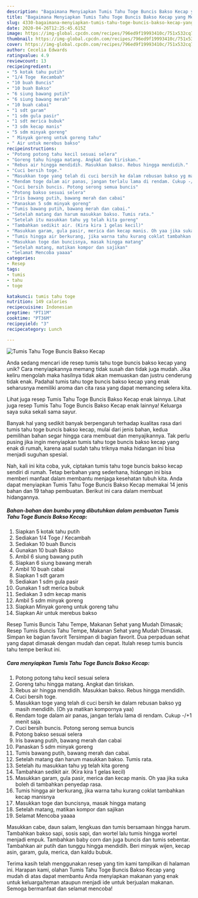 ```yaml
---
description: "Bagaimana Menyiapkan Tumis Tahu Toge Buncis Bakso Kecap yang Menggugah Selera"
title: "Bagaimana Menyiapkan Tumis Tahu Toge Buncis Bakso Kecap yang Menggugah Selera"
slug: 4330-bagaimana-menyiapkan-tumis-tahu-toge-buncis-bakso-kecap-yang-menggugah-selera
date: 2020-04-26T12:25:45.615Z
image: https://img-global.cpcdn.com/recipes/796ed9f19993410c/751x532cq70/tumis-tahu-toge-buncis-bakso-kecap-foto-resep-utama.jpg
thumbnail: https://img-global.cpcdn.com/recipes/796ed9f19993410c/751x532cq70/tumis-tahu-toge-buncis-bakso-kecap-foto-resep-utama.jpg
cover: https://img-global.cpcdn.com/recipes/796ed9f19993410c/751x532cq70/tumis-tahu-toge-buncis-bakso-kecap-foto-resep-utama.jpg
author: Cecelia Edwards
ratingvalue: 4.9
reviewcount: 13
recipeingredient:
- "5 kotak tahu putih"
- "1/4 Toge  Kecambah"
- "10 buah Buncis"
- "10 buah Bakso"
- "6 siung bawang putih"
- "6 siung bawang merah"
- "10 buah cabai"
- "1 sdt garam"
- "1 sdm gula pasir"
- "1 sdt merica bubuk"
- "3 sdm kecap manis"
- "5 sdm minyak goreng"
- " Minyak goreng untuk goreng tahu"
- " Air untuk merebus bakso"
recipeinstructions:
- "Potong potong tahu kecil sesuai selera"
- "Goreng tahu hingga matang. Angkat dan tiriskan."
- "Rebus air hingga mendidih. Masukkan bakso. Rebus hingga mendidih."
- "Cuci bersih toge."
- "Masukkan toge yang telah di cuci bersih ke dalam rebusan bakso yg masih mendidih. (Oh ya matikan kompornya yaa)"
- "Rendam toge dalam air panas, jangan terlalu lama di rendam. Cukup -/+1 menit saja."
- "Cuci bersih buncis. Potong serong semua buncis"
- "Potong bakso sesuai selera"
- "Iris bawang putih, bawang merah dan cabai"
- "Panaskan 5 sdm minyak goreng"
- "Tumis bawang putih, bawang merah dan cabai."
- "Setelah matang dan harum masukkan bakso. Tumis rata."
- "Setelah itu masukkan tahu yg telah kita goreng"
- "Tambahkan sedikit air. (Kira kira 1 gelas kecil)"
- "Masukkan garam, gula pasir, merica dan kecap manis. Oh yaa jika suka boleh di tambahkan penyedap rasa."
- "Tumis hingga air berkurang, jika warna tahu kurang coklat tambahkan kecap manisnya"
- "Masukkan toge dan buncisnya, masak hingga matang"
- "Setelah matang, matikan kompor dan sajikan"
- "Selamat Mencoba yaaaa"
categories:
- Resep
tags:
- tumis
- tahu
- toge

katakunci: tumis tahu toge 
nutrition: 149 calories
recipecuisine: Indonesian
preptime: "PT11M"
cooktime: "PT36M"
recipeyield: "3"
recipecategory: Lunch

---
```



![Tumis Tahu Toge Buncis Bakso Kecap](https://img-global.cpcdn.com/recipes/796ed9f19993410c/751x532cq70/tumis-tahu-toge-buncis-bakso-kecap-foto-resep-utama.jpg)

Anda sedang mencari ide resep tumis tahu toge buncis bakso kecap yang unik? Cara menyiapkannya memang tidak susah dan tidak juga mudah. Jika keliru mengolah maka hasilnya tidak akan memuaskan dan justru cenderung tidak enak. Padahal tumis tahu toge buncis bakso kecap yang enak seharusnya memiliki aroma dan cita rasa yang dapat memancing selera kita.

Lihat juga resep Tumis Tahu Toge Buncis Bakso Kecap enak lainnya. Lihat juga resep Tumis Tahu Toge Buncis Bakso Kecap enak lainnya! Keluarga saya suka sekali sama sayur.

Banyak hal yang sedikit banyak berpengaruh terhadap kualitas rasa dari tumis tahu toge buncis bakso kecap, mulai dari jenis bahan, kedua pemilihan bahan segar hingga cara membuat dan menyajikannya. Tak perlu pusing jika ingin menyiapkan tumis tahu toge buncis bakso kecap yang enak di rumah, karena asal sudah tahu triknya maka hidangan ini bisa menjadi suguhan spesial.


Nah, kali ini kita coba, yuk, ciptakan tumis tahu toge buncis bakso kecap sendiri di rumah. Tetap berbahan yang sederhana, hidangan ini bisa memberi manfaat dalam membantu menjaga kesehatan tubuh kita. Anda dapat menyiapkan Tumis Tahu Toge Buncis Bakso Kecap memakai 14 jenis bahan dan 19 tahap pembuatan. Berikut ini cara dalam membuat hidangannya.

<!--inarticleads1-->

##### Bahan-bahan dan bumbu yang dibutuhkan dalam pembuatan Tumis Tahu Toge Buncis Bakso Kecap:

1. Siapkan 5 kotak tahu putih
1. Sediakan 1/4 Toge / Kecambah
1. Sediakan 10 buah Buncis
1. Gunakan 10 buah Bakso
1. Ambil 6 siung bawang putih
1. Siapkan 6 siung bawang merah
1. Ambil 10 buah cabai
1. Siapkan 1 sdt garam
1. Sediakan 1 sdm gula pasir
1. Gunakan 1 sdt merica bubuk
1. Sediakan 3 sdm kecap manis
1. Ambil 5 sdm minyak goreng
1. Siapkan  Minyak goreng untuk goreng tahu
1. Siapkan  Air untuk merebus bakso


Resep Tumis Buncis Tahu Tempe, Makanan Sehat yang Mudah Dimasak; Resep Tumis Buncis Tahu Tempe, Makanan Sehat yang Mudah Dimasak. Simpan ke bagian favorit Tersimpan di bagian favorit. Dua perpaduan sehat yang dapat dimasak dengan mudah dan cepat. Itulah resep tumis buncis tahu tempe berikut ini. 

<!--inarticleads2-->

##### Cara menyiapkan Tumis Tahu Toge Buncis Bakso Kecap:

1. Potong potong tahu kecil sesuai selera
1. Goreng tahu hingga matang. Angkat dan tiriskan.
1. Rebus air hingga mendidih. Masukkan bakso. Rebus hingga mendidih.
1. Cuci bersih toge.
1. Masukkan toge yang telah di cuci bersih ke dalam rebusan bakso yg masih mendidih. (Oh ya matikan kompornya yaa)
1. Rendam toge dalam air panas, jangan terlalu lama di rendam. Cukup -/+1 menit saja.
1. Cuci bersih buncis. Potong serong semua buncis
1. Potong bakso sesuai selera
1. Iris bawang putih, bawang merah dan cabai
1. Panaskan 5 sdm minyak goreng
1. Tumis bawang putih, bawang merah dan cabai.
1. Setelah matang dan harum masukkan bakso. Tumis rata.
1. Setelah itu masukkan tahu yg telah kita goreng
1. Tambahkan sedikit air. (Kira kira 1 gelas kecil)
1. Masukkan garam, gula pasir, merica dan kecap manis. Oh yaa jika suka boleh di tambahkan penyedap rasa.
1. Tumis hingga air berkurang, jika warna tahu kurang coklat tambahkan kecap manisnya
1. Masukkan toge dan buncisnya, masak hingga matang
1. Setelah matang, matikan kompor dan sajikan
1. Selamat Mencoba yaaaa


Masukkan cabe, daun salam, lengkuas dan tumis bersamaan hingga harum. Tambahkan bakso sapi, sosis sapi, dan wortel lalu tumis hingga wortel menjadi empuk. Tambahkan baby corn dan juga buncis dan tumis sebentar. Tambahkan air putih dan tunggu hingga mendidih. Beri minyak wijen, kecap asin, garam, gula, merica, dan kaldu bubuk. 

Terima kasih telah menggunakan resep yang tim kami tampilkan di halaman ini. Harapan kami, olahan Tumis Tahu Toge Buncis Bakso Kecap yang mudah di atas dapat membantu Anda menyiapkan makanan yang enak untuk keluarga/teman ataupun menjadi ide untuk berjualan makanan. Semoga bermanfaat dan selamat mencoba!
